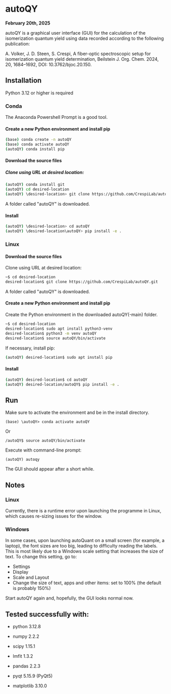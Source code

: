 # autoQY
**February 20th, 2025**

autoQY is a graphical user interface (GUI) for the calculation of the isomerization quantum yield using data recorded according to the following publication:

A. Volker, J. D. Steen, S. Crespi, A fiber-optic spectroscopic setup for isomerization quantum yield determination, Beilstein J. Org. Chem. 2024, 20, 1684–1692, DOI: 10.3762/bjoc.20.150.

## Installation
Python 3.12 or higher is required

### Conda
The Anaconda Powershell Prompt is a good tool.
#### Create a new Python environment and install pip
```bash
(base) conda create -n autoQY
(base) conda activate autoQY
(autoQY) conda install pip
```

#### Download the source files
##### Clone using URL at desired location:
```bash
(autoQY) conda install git
(autoQY) cd desired-location
(autoQY) \desired-location> git clone https://github.com/CrespiLab/autoQY.git
```
A folder called "autoQY" is downloaded.

#### Install
```bash
(autoQY) \desired-location> cd autoQY
(autoQY) \desired-location\autoQY> pip install -e .
```

### Linux
#### Download the source files
Clone using URL at desired location:
```bash
~$ cd desired-location
desired-location$ git clone https://github.com/CrespiLab/autoQY.git
```
A folder called "autoQY" is downloaded.

#### Create a new Python environment and install pip
Create the Python environment in the downloaded autoQY(-main) folder.
```bash
~$ cd desired-location
desired-location$ sudo apt install python3-venv
desired-location$ python3 -m venv autoQY
desired-location$ source autoQY/bin/activate
```
If necessary, install pip:
```bash
(autoQY) desired-location$ sudo apt install pip
```

#### Install
```bash
(autoQY) desired-location$ cd autoQY
(autoQY) desired-location/autoQY$ pip install -e .
```

## Run
Make sure to activate the environment and be in the install directory.
```
(base) \autoQY> conda activate autoQY
```
Or
```
/autoQY$ source autoQY/bin/activate
```

Execute with command-line prompt:
```
(autoQY) autoqy
```
The GUI should appear after a short while.

## Notes
### Linux
Currently, there is a runtime error upon launching the programme in Linux, which causes re-sizing issues for the window.

### Windows
In some cases, upon launching autoQuant on a small screen (for example, a laptop), the font sizes are too big, leading to difficulty reading the labels. This is most likely due to a Windows scale setting that increases the size of text.
To change this setting, go to:
- Settings
- Display
- Scale and Layout
- Change the size of text, apps and other items: set to 100% (the default is probably 150%)

Start autoQY again and, hopefully, the GUI looks normal now.

## Tested successfully with:
- python 3.12.8

- numpy 2.2.2
- scipy 1.15.1
- lmfit 1.3.2
- pandas 2.2.3
- pyqt 5.15.9 (PyQt5)
- matplotlib 3.10.0
